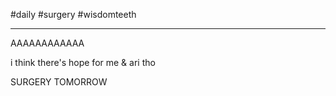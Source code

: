 #daily #surgery #wisdomteeth

---
AAAAAAAAAAAA

i think there's hope for me & ari tho

SURGERY TOMORROW